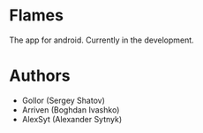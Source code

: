 # Flames
The app for android. Currently in the development.
# Authors
- Gollor (Sergey Shatov)
- Arriven (Boghdan Ivashko)
- AlexSyt (Alexander Sytnyk)
